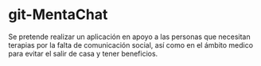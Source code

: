# git-MentaChat
Se pretende realizar un aplicación en apoyo a las personas que necesitan  terapias por la falta de comunicación social, así como en el ámbito medico  para evitar el salir de casa y tener beneficios.
